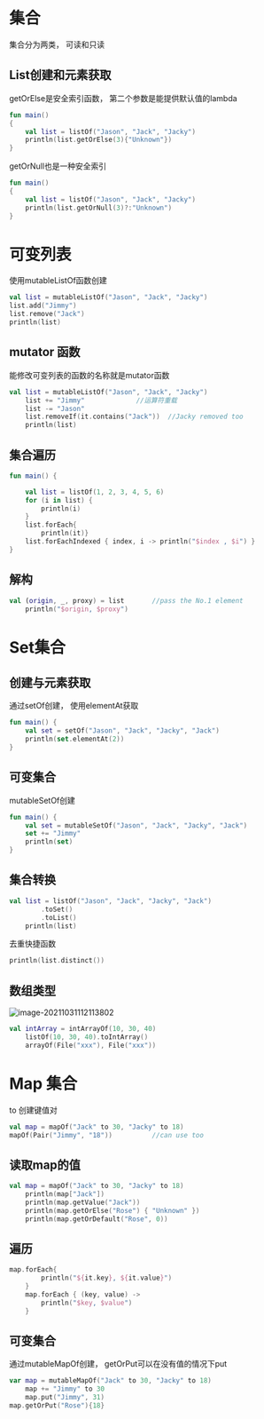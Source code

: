 # 集合

集合分为两类， 可读和只读

## List创建和元素获取

getOrElse是安全索引函数， 第二个参数是能提供默认值的lambda

```kotlin
fun main()
{
    val list = listOf("Jason", "Jack", "Jacky")
    println(list.getOrElse(3){"Unknown"})
}
```

getOrNull也是一种安全索引

```kotlin
fun main()
{
    val list = listOf("Jason", "Jack", "Jacky")
    println(list.getOrNull(3)?:"Unknown")
}
```

# 可变列表

使用mutableListOf函数创建

```kotlin
val list = mutableListOf("Jason", "Jack", "Jacky")
list.add("Jimmy")
list.remove("Jack")
println(list)
```

## mutator 函数

能修改可变列表的函数的名称就是mutator函数

```kotlin
val list = mutableListOf("Jason", "Jack", "Jacky")
    list += "Jimmy"				//运算符重载
	list -= "Jason"
	list.removeIf(it.contains("Jack"))	//Jacky removed too
    println(list)
```

## 集合遍历

```kotlin
fun main() {

    val list = listOf(1, 2, 3, 4, 5, 6)
    for (i in list) {
        println(i)
    }
    list.forEach{
        println(it)}
    list.forEachIndexed { index, i -> println("$index , $i") }
}
```

## 解构

```kotlin
val (origin, _, proxy) = list		//pass the No.1 element
    println("$origin, $proxy")
```

# Set集合

## 创建与元素获取

通过setOf创建， 使用elementAt获取

```kotlin
fun main() {
    val set = setOf("Jason", "Jack", "Jacky", "Jack")
    println(set.elementAt(2))
}
```

## 可变集合

mutableSetOf创建

```kotlin
fun main() {
    val set = mutableSetOf("Jason", "Jack", "Jacky", "Jack")
    set += "Jimmy"
    println(set)
}
```

## 集合转换

```kotlin
val list = listOf("Jason", "Jack", "Jacky", "Jack")
        .toSet()
        .toList()
    println(list)
```

去重快捷函数

```kotlin
println(list.distinct())
```

## 数组类型

![image-20211031112113802](https://i.loli.net/2021/10/31/YZsdEqo6hycPQtH.png)

```kotlin
val intArray = intArrayOf(10, 30, 40)
    listOf(10, 30, 40).toIntArray()
    arrayOf(File("xxx"), File("xxx"))
```

# Map 集合

to 创建键值对

```kotlin
val map = mapOf("Jack" to 30, "Jacky" to 18)
mapOf(Pair("Jimmy", "18"))			//can use too
```

## 读取map的值

```kotlin
val map = mapOf("Jack" to 30, "Jacky" to 18)
    println(map["Jack"])
    println(map.getValue("Jack"))
    println(map.getOrElse("Rose") { "Unknown" })
    println(map.getOrDefault("Rose", 0))
```

## 遍历

```kotlin
map.forEach{
        println("${it.key}, ${it.value}")
    }
    map.forEach { (key, value) ->
        println("$key, $value")
    }
```

## 可变集合

通过mutableMapOf创建， getOrPut可以在没有值的情况下put

```kotlin
var map = mutableMapOf("Jack" to 30, "Jacky" to 18)
    map += "Jimmy" to 30
    map.put("Jimmy", 31)
map.getOrPut("Rose"){18}
```




